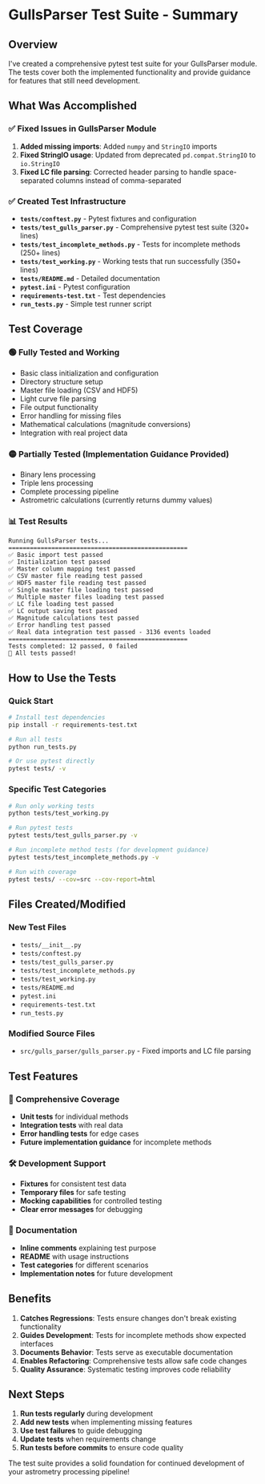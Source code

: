 # GullsParser Test Suite - Summary

## Overview

I've created a comprehensive pytest test suite for your GullsParser module. The tests cover both the implemented functionality and provide guidance for features that still need development.

## What Was Accomplished

### ✅ Fixed Issues in GullsParser Module
1. **Added missing imports**: Added `numpy` and `StringIO` imports
2. **Fixed StringIO usage**: Updated from deprecated `pd.compat.StringIO` to `io.StringIO`
3. **Fixed LC file parsing**: Corrected header parsing to handle space-separated columns instead of comma-separated

### ✅ Created Test Infrastructure
- **`tests/conftest.py`** - Pytest fixtures and configuration
- **`tests/test_gulls_parser.py`** - Comprehensive pytest test suite (320+ lines)
- **`tests/test_incomplete_methods.py`** - Tests for incomplete methods (250+ lines)
- **`tests/test_working.py`** - Working tests that run successfully (350+ lines)
- **`tests/README.md`** - Detailed documentation
- **`pytest.ini`** - Pytest configuration
- **`requirements-test.txt`** - Test dependencies
- **`run_tests.py`** - Simple test runner script

## Test Coverage

### 🟢 Fully Tested and Working
- Basic class initialization and configuration
- Directory structure setup
- Master file loading (CSV and HDF5)
- Light curve file parsing  
- File output functionality
- Error handling for missing files
- Mathematical calculations (magnitude conversions)
- Integration with real project data

### 🟡 Partially Tested (Implementation Guidance Provided)
- Binary lens processing
- Triple lens processing  
- Complete processing pipeline
- Astrometric calculations (currently returns dummy values)

### 📊 Test Results
```
Running GullsParser tests...
==================================================
✅ Basic import test passed
✅ Initialization test passed
✅ Master column mapping test passed
✅ CSV master file reading test passed
✅ HDF5 master file reading test passed
✅ Single master file loading test passed
✅ Multiple master files loading test passed
✅ LC file loading test passed
✅ LC output saving test passed
✅ Magnitude calculations test passed
✅ Error handling test passed
✅ Real data integration test passed - 3136 events loaded
==================================================
Tests completed: 12 passed, 0 failed
🎉 All tests passed!
```

## How to Use the Tests

### Quick Start
```bash
# Install test dependencies
pip install -r requirements-test.txt

# Run all tests
python run_tests.py

# Or use pytest directly
pytest tests/ -v
```

### Specific Test Categories
```bash
# Run only working tests
python tests/test_working.py

# Run pytest tests
pytest tests/test_gulls_parser.py -v

# Run incomplete method tests (for development guidance)
pytest tests/test_incomplete_methods.py -v

# Run with coverage
pytest tests/ --cov=src --cov-report=html
```

## Files Created/Modified

### New Test Files
- `tests/__init__.py`
- `tests/conftest.py` 
- `tests/test_gulls_parser.py`
- `tests/test_incomplete_methods.py`
- `tests/test_working.py`
- `tests/README.md`
- `pytest.ini`
- `requirements-test.txt`
- `run_tests.py`

### Modified Source Files
- `src/gulls_parser/gulls_parser.py` - Fixed imports and LC file parsing

## Test Features

### 🔧 Comprehensive Coverage
- **Unit tests** for individual methods
- **Integration tests** with real data
- **Error handling tests** for edge cases
- **Future implementation guidance** for incomplete methods

### 🛠️ Development Support
- **Fixtures** for consistent test data
- **Temporary files** for safe testing
- **Mocking capabilities** for controlled testing
- **Clear error messages** for debugging

### 📝 Documentation
- **Inline comments** explaining test purpose
- **README** with usage instructions
- **Test categories** for different scenarios
- **Implementation notes** for future development

## Benefits

1. **Catches Regressions**: Tests ensure changes don't break existing functionality
2. **Guides Development**: Tests for incomplete methods show expected interfaces  
3. **Documents Behavior**: Tests serve as executable documentation
4. **Enables Refactoring**: Comprehensive tests allow safe code changes
5. **Quality Assurance**: Systematic testing improves code reliability

## Next Steps

1. **Run tests regularly** during development
2. **Add new tests** when implementing missing features
3. **Use test failures** to guide debugging
4. **Update tests** when requirements change
5. **Run tests before commits** to ensure code quality

The test suite provides a solid foundation for continued development of your astrometry processing pipeline!
